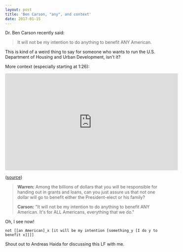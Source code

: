 ```yaml
---
layout: post
title: 'Ben Carson, "any", and context'
date: 2017-01-15
---
```


Dr. Ben Carson recently said:

>It will not be my intention to do anything to benefit ANY American.

This is kind of a weird thing to say for someone who wants to run the U.S.
Department of Housing and Urban Development, isn't it?

More context (especially starting at 1:26):

<iframe src="https://www.facebook.com/plugins/video.php?href=https%3A%2F%2Fwww.facebook.com%2Fsenatorelizabethwarren%2Fvideos%2Fvb.131559043673264%2F709256119236884%2F%3Ftype%3D3&show_text=0&width=560" width="560" height="315" style="border:none;overflow:hidden" scrolling="no" frameborder="0" allowTransparency="true" allowFullScreen="true"></iframe>

([source][src])

>**Warren:** Among the billions of dollars that you will be responsible for
>handing out in grants and loans, can you just assure us that not one dollar
>will go to benefit either the President-elect or his family?
>
>**Carson:** "It will not be my intention to do anything to benefit ANY
>American. It's for ALL Americans, everything that we do."

Oh, I see now!

```none
not [[an American]_x [it will be my intention [something_y [I do y to benefit x]]]]
```

Shout out to Andreas Haida for discussing this LF with me.

[src]: https://www.facebook.com/senatorelizabethwarren/videos/vb.131559043673264/709256119236884/?type=2&theater
